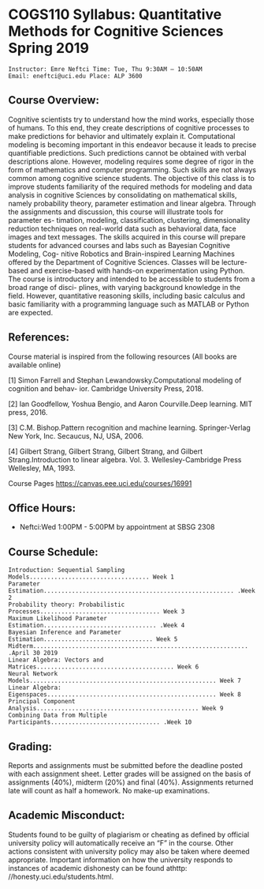 # COGS110 Syllabus: Quantitative Methods for Cognitive Sciences Spring 2019

```
Instructor: Emre Neftci Time: Tue, Thu 9:30AM – 10:50AM
Email: eneftci@uci.edu Place: ALP 3600
```
## Course Overview: 
Cognitive scientists try to understand how the mind works, especially
those of humans. To this end, they create descriptions of cognitive processes to make predictions
for behavior and ultimately explain it. Computational modeling is becoming important in this
endeavor because it leads to precise quantifiable predictions. Such predictions cannot be obtained
with verbal descriptions alone. However, modeling requires some degree of rigor in the form of
mathematics and computer programming. Such skills are not always common among cognitive
science students.
The objective of this class is to improve students familiarity of the required
methods for modeling and data analysis in cognitive Sciences by consolidating on
mathematical skills, namely probability theory, parameter estimation and linear
algebra.
Through the assignments and discussion, this course will illustrate tools for parameter es-
timation, modeling, classification, clustering, dimensionality reduction techniques on real-world
data such as behavioral data, face images and text messages. The skills acquired in this course
will prepare students for advanced courses and labs such as Bayesian Cognitive Modeling, Cog-
nitive Robotics and Brain-inspired Learning Machines offered by the Department of Cognitive
Sciences.
Classes will be lecture-based and exercise-based with hands-on experimentation using Python.
The course is introductory and intended to be accessible to students from a broad range of disci-
plines, with varying background knowledge in the field. However, quantitative reasoning skills,
including basic calculus and basic familiarity with a programming language such as MATLAB
or Python are expected.

## References: 
Course material is inspired from the following resources (All books are available
online)

[1] Simon Farrell and Stephan Lewandowsky.Computational modeling of cognition and behav-
ior. Cambridge University Press, 2018.

[2] Ian Goodfellow, Yoshua Bengio, and Aaron Courville.Deep learning. MIT press, 2016.

[3] C.M. Bishop.Pattern recognition and machine learning. Springer-Verlag New York, Inc.
Secaucus, NJ, USA, 2006.

[4] Gilbert Strang, Gilbert Strang, Gilbert Strang, and Gilbert Strang.Introduction to linear
algebra. Vol. 3. Wellesley-Cambridge Press Wellesley, MA, 1993.

Course Pages https://canvas.eee.uci.edu/courses/16991

## Office Hours:

- Neftci:Wed 1:00PM - 5:00PM by appointment at SBSG 2308


## Course Schedule:

```
Introduction: Sequential Sampling Models.................................. Week 1
Parameter Estimation...................................................... .Week 2
Probability theory: Probabilistic Processes.................................. Week 3
Maximum Likelihood Parameter Estimation................................ .Week 4
Bayesian Inference and Parameter Estimation............................... Week 5
Midterm............................................................. .April 30 2019
Linear Algebra: Vectors and Matrices....................................... Week 6
Neural Network Models..................................................... Week 7
Linear Algebra: Eigenspaces................................................ Week 8
Principal Component Analysis.............................................. Week 9
Combining Data from Multiple Participants............................... .Week 10
```
## Grading: 
Reports and assignments must be submitted before the deadline posted with each
assignment sheet. Letter grades will be assigned on the basis of assignments (40%), midterm
(20%) and final (40%). Assignments returned late will count as half a homework. No make-up
examinations.

## Academic Misconduct: 
Students found to be guilty of plagiarism or cheating as defined by
official university policy will automatically receive an “F” in the course. Other actions consistent
with university policy may also be taken where deemed appropriate. Important information
on how the university responds to instances of academic dishonesty can be found athttp:
//honesty.uci.edu/students.html.



